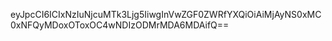 eyJpcCI6ICIxNzIuNjcuMTk3Ljg5IiwgInVwZGF0ZWRfYXQiOiAiMjAyNS0xMC0xNFQyMDoxOToxOC4wNDIzODMrMDA6MDAifQ==